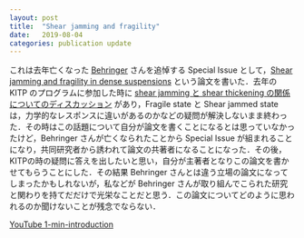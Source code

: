 ```yaml
---
layout: post
title:  "Shear jamming and fragility"
date:   2019-08-04
categories: publication update
---
```

これは去年亡くなった [Behringer](https://today.duke.edu/2018/07/physics-professor-robert-p-behringer-dies-69) さんを追悼する Special Issue として，[Shear jamming and fragility in dense suspensions](https://doi.org/10.1007/s10035-019-0931-5) という論文を書いた．去年の KITP のプログラムに参加した時に [shear jamming と shear thickening の関係についてのディスカッション](http://online.kitp.ucsb.edu/online/suspensions18/discshear/) があり，Fragile state と Shear jammed state は，力学的なレスポンスに違いがあるのかなどの疑問が解決しないまま終わった．その時はこの話題について自分が論文を書くことになるとは思っていなかったけど，Behringer さんが亡くなられたことから Special Issue が組まれることになり，共同研究者から誘われて論文の共著者になることになった．その後，KITPの時の疑問に答えを出したいと思い，自分が主著者となりこの論文を書かせてもらうことにした．その結果 Behringer さんとは違う立場の論文になってしまったかもしれないが，私などが Behringer さんが取り組んでこられた研究と関わりを持てだだけで光栄なことだと思う．この論文についてどのように思われるのか聞けないことが残念でならない．

[YouTube 1-min-introduction](https://youtu.be/SoAVRjvwBKE)